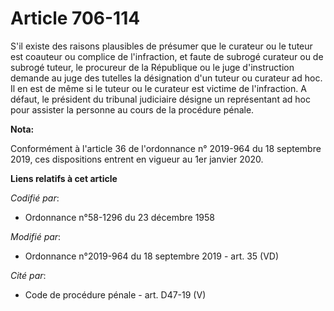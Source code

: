 # Article 706-114

S'il existe des raisons plausibles de présumer que le curateur ou le tuteur est coauteur ou complice de l'infraction, et
faute de subrogé curateur ou de subrogé tuteur, le procureur de la République ou le juge d'instruction demande au juge des
tutelles la désignation d'un tuteur ou curateur ad hoc. Il en est de même si le tuteur ou le curateur est victime de
l'infraction. A défaut, le président du   tribunal judiciaire désigne un représentant ad hoc pour assister la personne au
cours de la procédure pénale.

**Nota:**

Conformément à l'article 36 de l'ordonnance n° 2019-964 du 18 septembre 2019, ces dispositions entrent en vigueur au 1er
janvier 2020.

**Liens relatifs à cet article**

_Codifié par_:

  - Ordonnance n°58-1296 du 23 décembre 1958

_Modifié par_:

  - Ordonnance n°2019-964 du 18 septembre 2019 - art. 35 (VD)

_Cité par_:

  - Code de procédure pénale - art. D47-19 (V)

